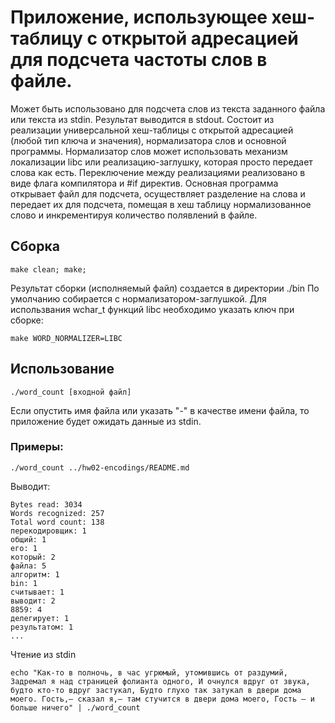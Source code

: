 # Приложение, использующее хеш-таблицу с открытой адресацией для подсчета частоты слов в файле.

Может быть использовано для подсчета слов из текста заданного файла или текста из stdin. Результат выводится в stdout.
Состоит из реализации универсальной хеш-таблицы с открытой адресацией (любой тип ключа и значения), нормализатора слов и основной программы. Нормализатор слов может использовать механизм локализации libc или реализацию-заглушку, которая просто передает слова как есть. Переключение между реализациями реализовано в виде флага компилятора и #if директив. Основная программа открывает файл для подсчета, осуществляет разделение на слова и передает их для подсчета, помещая в хеш таблицу нормализованное слово и инкрементируя количество полявлений в файле.

## Сборка
    make clean; make;
Результат сборки (исполняемый файл) создается в директории ./bin
По умолчанию собирается с нормализатором-заглушкой. Для использвания wchar_t функций libc необходимо указать ключ при сборке:

    make WORD_NORMALIZER=LIBC
## Использование
    ./word_count [входной файл]
Если опустить имя файла или указать "-" в качестве имени файла, то приложение будет ожидать данные из stdin.
### Примеры:

    ./word_count ../hw02-encodings/README.md
Выводит:

    Bytes read: 3034
    Words recognized: 257
    Total word count: 138
    перекодировщик: 1
    общий: 1
    его: 1
    который: 2
    файла: 5
    алгоритм: 1
    bin: 1
    считывает: 1
    выводит: 2
    8859: 4
    делегирует: 1
    результатом: 1
    ...

Чтение из stdin

    echo "Как-то в полночь, в час угрюмый, утомившись от раздумий, Задремал я над страницей фолианта одного, И очнулся вдруг от звука, будто кто-то вдруг застукал, Будто глухо так затукал в двери дома моего. Гость,— сказал я,— там стучится в двери дома моего, Гость — и больше ничего" | ./word_count
